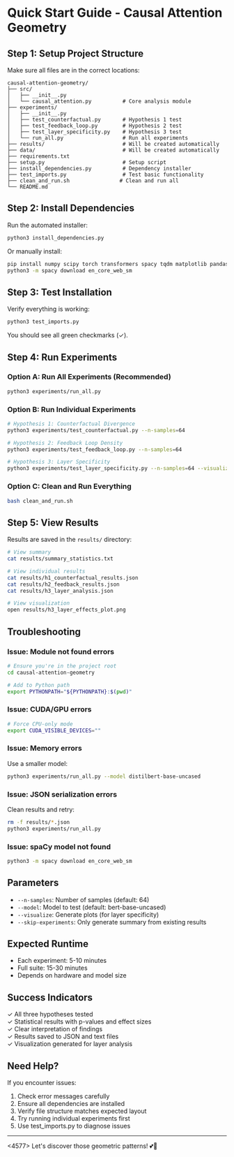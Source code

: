 # Quick Start Guide - Causal Attention Geometry

## Step 1: Setup Project Structure

Make sure all files are in the correct locations:

```
causal-attention-geometry/
├── src/
│   ├── __init__.py
│   └── causal_attention.py          # Core analysis module
├── experiments/
│   ├── __init__.py
│   ├── test_counterfactual.py       # Hypothesis 1 test
│   ├── test_feedback_loop.py        # Hypothesis 2 test
│   ├── test_layer_specificity.py    # Hypothesis 3 test
│   └── run_all.py                   # Run all experiments
├── results/                         # Will be created automatically
├── data/                            # Will be created automatically
├── requirements.txt
├── setup.py                         # Setup script
├── install_dependencies.py          # Dependency installer
├── test_imports.py                  # Test basic functionality
├── clean_and_run.sh                # Clean and run all
└── README.md
```

## Step 2: Install Dependencies

Run the automated installer:

```bash
python3 install_dependencies.py
```

Or manually install:

```bash
pip install numpy scipy torch transformers spacy tqdm matplotlib pandas seaborn
python3 -m spacy download en_core_web_sm
```

## Step 3: Test Installation

Verify everything is working:

```bash
python3 test_imports.py
```

You should see all green checkmarks (✓).

## Step 4: Run Experiments

### Option A: Run All Experiments (Recommended)

```bash
python3 experiments/run_all.py
```

### Option B: Run Individual Experiments

```bash
# Hypothesis 1: Counterfactual Divergence
python3 experiments/test_counterfactual.py --n-samples=64

# Hypothesis 2: Feedback Loop Density
python3 experiments/test_feedback_loop.py --n-samples=64

# Hypothesis 3: Layer Specificity
python3 experiments/test_layer_specificity.py --n-samples=64 --visualize
```

### Option C: Clean and Run Everything

```bash
bash clean_and_run.sh
```

## Step 5: View Results

Results are saved in the `results/` directory:

```bash
# View summary
cat results/summary_statistics.txt

# View individual results
cat results/h1_counterfactual_results.json
cat results/h2_feedback_results.json
cat results/h3_layer_analysis.json

# View visualization
open results/h3_layer_effects_plot.png
```

## Troubleshooting

### Issue: Module not found errors

```bash
# Ensure you're in the project root
cd causal-attention-geometry

# Add to Python path
export PYTHONPATH="${PYTHONPATH}:$(pwd)"
```

### Issue: CUDA/GPU errors

```bash
# Force CPU-only mode
export CUDA_VISIBLE_DEVICES=""
```

### Issue: Memory errors

Use a smaller model:

```bash
python3 experiments/run_all.py --model distilbert-base-uncased
```

### Issue: JSON serialization errors

Clean results and retry:

```bash
rm -f results/*.json
python3 experiments/run_all.py
```

### Issue: spaCy model not found

```bash
python3 -m spacy download en_core_web_sm
```

## Parameters

- `--n-samples`: Number of samples (default: 64)
- `--model`: Model to test (default: bert-base-uncased)
- `--visualize`: Generate plots (for layer specificity)
- `--skip-experiments`: Only generate summary from existing results

## Expected Runtime

- Each experiment: 5-10 minutes
- Full suite: 15-30 minutes
- Depends on hardware and model size

## Success Indicators

✓ All three hypotheses tested  
✓ Statistical results with p-values and effect sizes  
✓ Clear interpretation of findings  
✓ Results saved to JSON and text files  
✓ Visualization generated for layer analysis

## Need Help?

If you encounter issues:

1. Check error messages carefully
2. Ensure all dependencies are installed
3. Verify file structure matches expected layout
4. Try running individual experiments first
5. Use test_imports.py to diagnose issues

---

<4577> Let's discover those geometric patterns! 💕🚀